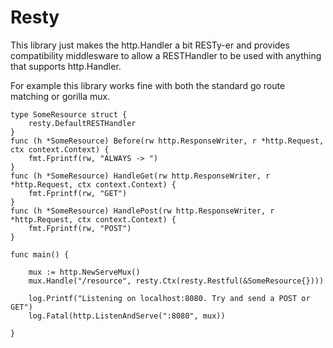 Resty
========

This library just makes the http.Handler a bit RESTy-er and
provides compatibility middlesware to allow a RESTHandler
to be used with anything that supports http.Handler.

For example this library works fine with both the standard
go route matching or gorilla mux.


```
type SomeResource struct {
	resty.DefaultRESTHandler
}
func (h *SomeResource) Before(rw http.ResponseWriter, r *http.Request, ctx context.Context) {
	fmt.Fprintf(rw, "ALWAYS -> ")
}
func (h *SomeResource) HandleGet(rw http.ResponseWriter, r *http.Request, ctx context.Context) {
	fmt.Fprintf(rw, "GET")
}
func (h *SomeResource) HandlePost(rw http.ResponseWriter, r *http.Request, ctx context.Context) {
	fmt.Fprintf(rw, "POST")
}

func main() {

	mux := http.NewServeMux()
	mux.Handle("/resource", resty.Ctx(resty.Restful(&SomeResource{})))

	log.Printf("Listening on localhost:8080. Try and send a POST or GET")
	log.Fatal(http.ListenAndServe(":8080", mux))

}
```
